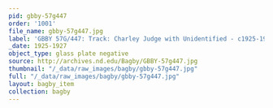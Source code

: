 ```yaml
---
pid: gbby-57g447
order: '1001'
file_name: gbby-57g447.jpg
label: 'GBBY 57G/447: Track: Charley Judge with Unidentified - c1925-1927'
_date: 1925-1927
object_type: glass plate negative
source: http://archives.nd.edu/Bagby/GBBY-57g447.jpg
thumbnail: "/_data/raw_images/bagby/gbby-57g447.jpg"
full: "/_data/raw_images/bagby/gbby-57g447.jpg"
layout: bagby_item
collection: bagby
---
```

